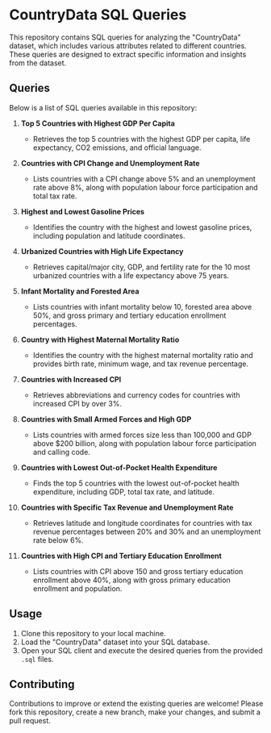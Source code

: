 # CountryData SQL Queries

This repository contains SQL queries for analyzing the "CountryData" dataset, which includes various attributes related to different countries. These queries are designed to extract specific information and insights from the dataset.

## Queries

Below is a list of SQL queries available in this repository:

1. **Top 5 Countries with Highest GDP Per Capita**
   - Retrieves the top 5 countries with the highest GDP per capita, life expectancy, CO2 emissions, and official language.

2. **Countries with CPI Change and Unemployment Rate**
   - Lists countries with a CPI change above 5% and an unemployment rate above 8%, along with population labour force participation and total tax rate.

3. **Highest and Lowest Gasoline Prices**
   - Identifies the country with the highest and lowest gasoline prices, including population and latitude coordinates.

4. **Urbanized Countries with High Life Expectancy**
   - Retrieves capital/major city, GDP, and fertility rate for the 10 most urbanized countries with a life expectancy above 75 years.

5. **Infant Mortality and Forested Area**
   - Lists countries with infant mortality below 10, forested area above 50%, and gross primary and tertiary education enrollment percentages.

6. **Country with Highest Maternal Mortality Ratio**
   - Identifies the country with the highest maternal mortality ratio and provides birth rate, minimum wage, and tax revenue percentage.

7. **Countries with Increased CPI**
   - Retrieves abbreviations and currency codes for countries with increased CPI by over 3%.

8. **Countries with Small Armed Forces and High GDP**
   - Lists countries with armed forces size less than 100,000 and GDP above $200 billion, along with population labour force participation and calling code.

9. **Countries with Lowest Out-of-Pocket Health Expenditure**
   - Finds the top 5 countries with the lowest out-of-pocket health expenditure, including GDP, total tax rate, and latitude.

10. **Countries with Specific Tax Revenue and Unemployment Rate**
    - Retrieves latitude and longitude coordinates for countries with tax revenue percentages between 20% and 30% and an unemployment rate below 6%.

11. **Countries with High CPI and Tertiary Education Enrollment**
    - Lists countries with CPI above 150 and gross tertiary education enrollment above 40%, along with gross primary education enrollment and population.

## Usage

1. Clone this repository to your local machine.
2. Load the "CountryData" dataset into your SQL database.
3. Open your SQL client and execute the desired queries from the provided `.sql` files.

## Contributing

Contributions to improve or extend the existing queries are welcome! Please fork this repository, create a new branch, make your changes, and submit a pull request.


